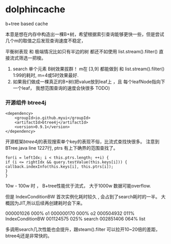 # dolphincache
b+tree based cache

本意是想在内存中构造出一棵B+树，希望根据索引查询能够更快一些，但是尝试几个m的取值之后发现查询速度不稳定，


平衡树表现 和 极端情况比如只有半边的树 都还不如使用 list.stream().filter() 直接流式筛选一把梭。
1. search 单个元素 B树效果拔群！ m在 [3,9] 都能做到 和 list.stream().filter() 1:99的耗时, m=4或5时效果最好.
2. 如果我们做成一棵真正的B+树(把value放到leaf上 ，且 每个leafNode指向下一个leaf， 我想范围查询的速度会快很多 TODO)


### 开源组件 btree4j
```
<dependency>
    <groupId>io.github.myui</groupId>
    <artifactId>btree4j</artifactId>
    <version>0.9.1</version>
</dependency>
```

开源框架*btree4j*的表现搜索单个key的表现不俗，比流式查找快很多。
注意到BTree.java line 1227行, ptrs 有上下确界的范围查找了。

```
for(i = leftIdx; i < this.ptrs.length; ++i) {
if (i <= rightIdx && query.testValue(this.keys[i])) {
callback.indexInfo(this.keys[i], this.ptrs[i]);
}
}
```

10w - 100w 时 ， B+tree性能优于流式， 大于1000w 数据可能overflow.

但是 IndexConditionBW 首次实例化耗时较久 , 会占到了search耗时的一半。 大概因为JIT,所以后续再创建耗时会下来。

000001026  000%  o1
000000170  000%  o2
000504932  011%  IndexConditionBW
001124575  025%  search
002851406  064%  list

多调用search几次性能也会提升，跟steam().filter 可以拉开10~20倍的差距，btree4j还是非常快的。